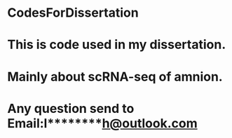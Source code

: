 # CodesForDissertation
# This is code used in my dissertation.
# Mainly about scRNA-seq of amnion.
# Any question send to Email:l********h@outlook.com
